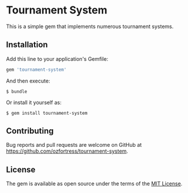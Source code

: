 # Tournament System

This is a simple gem that implements numerous tournament systems.

## Installation

Add this line to your application's Gemfile:

```ruby
gem 'tournament-system'
```

And then execute:

    $ bundle

Or install it yourself as:

    $ gem install tournament-system

## Contributing

Bug reports and pull requests are welcome on GitHub at
https://github.com/ozfortress/tournament-system.

## License

The gem is available as open source under the terms of the
[MIT License](http://opensource.org/licenses/MIT).
